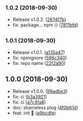 <a name="1.0.2"></a>
## <small>1.0.2 (2018-09-30)</small>

* Release v1.0.2. ([2674f7b](https://github.com/FGRibreau/splitBy/commit/2674f7b))
* fix: package... npm 🙄 ([7811bfd](https://github.com/FGRibreau/splitBy/commit/7811bfd))



<a name="1.0.1"></a>
## <small>1.0.1 (2018-09-30)</small>

* Release v1.0.1. ([a135a47](https://github.com/FGRibreau/splitBy/commit/a135a47))
* fix: npmignore ([596c340](https://github.com/FGRibreau/splitBy/commit/596c340))
* fix: repo name ([22f2a90](https://github.com/FGRibreau/splitBy/commit/22f2a90))



<a name="1.0.0"></a>
## 1.0.0 (2018-09-30)

* Release v1.0.0. ([99adbe3](https://github.com/FGRibreau/splitBy/commit/99adbe3))
* fix: ci ([b3a3921](https://github.com/FGRibreau/splitBy/commit/b3a3921))
* fix: ci ([a7c4fa8](https://github.com/FGRibreau/splitBy/commit/a7c4fa8))
* doc: shameless plug ([4f0b61d](https://github.com/FGRibreau/splitBy/commit/4f0b61d))
* feat: init 🎉 ([a9bcdfe](https://github.com/FGRibreau/splitBy/commit/a9bcdfe))



